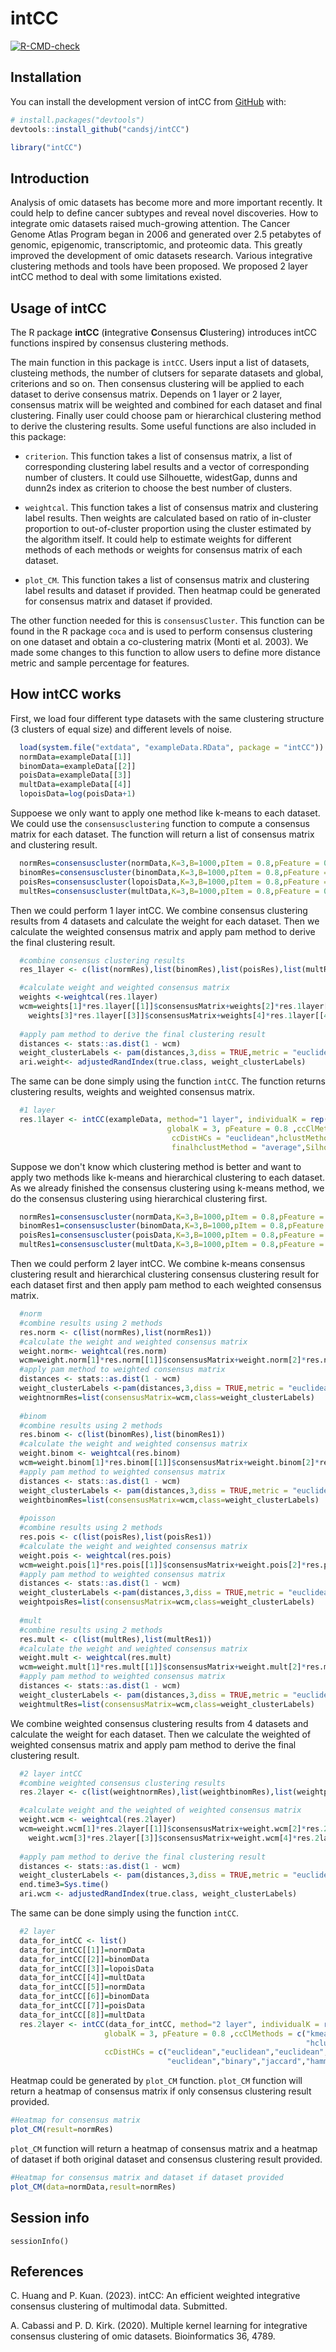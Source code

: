 
<!-- README.md is generated from README.Rmd. Please edit that file -->

# intCC

<!-- badges: start -->

[![R-CMD-check](https://github.com/candsj/intCC/actions/workflows/R-CMD-check.yaml/badge.svg)](https://github.com/candsj/intCC/actions/workflows/R-CMD-check.yaml)
<!-- badges: end -->


## Installation

You can install the development version of intCC from
[GitHub](https://github.com/) with:

``` r
# install.packages("devtools")
devtools::install_github("candsj/intCC")
```

```r
library("intCC")
```


## Introduction
Analysis of omic datasets has become more and more important recently. It could help to define cancer subtypes and reveal novel discoveries. How to integrate omic datasets raised much-growing attention. The Cancer Genome Atlas Program began in 2006 and generated over 2.5 petabytes of genomic, epigenomic, transcriptomic, and proteomic data. This greatly improved the development of omic datasets research. Various integrative clustering methods and tools have been proposed. We proposed 2 layer intCC method to deal with some limitations existed.

## Usage of intCC

The R package **intCC** (**i**ntegrative **C**onsensus **C**lustering) introduces intCC functions inspired by consensus clustering methods.

The main function in this package is `intCC`. Users input a list of datasets, clusteing methods, the number of clutsers for separate datasets and global, criterions and so on. Then consensus clustering will be applied to each dataset to derive consensus matrix. Depends on 1 layer or 2 layer, consensus matrix will be weighted and combined for each dataset and final clustering. Finally user could choose pam or hierarchical clustering method to derive the clustering results. Some useful functions are also included in this package: 

* `criterion`. This function takes a list of consensus matrix, a list of corresponding clustering label results and a vector of corresponding number of clusters. It could use Silhouette, widestGap, dunns and dunn2s index as criterion to choose the best number of clusters.

* `weightcal`. This function takes a list of consensus matrix and clustering label results. Then weights are calculated based on ratio of in-cluster proportion to out-of-cluster proportion using the cluster estimated by the algorithm itself. It could help to estimate weights for different methods of each methods or weights for consensus matrix of each dataset.

* `plot_CM`. This function takes a list of consensus matrix and clustering label results and dataset if provided. Then heatmap could be generated for consensus matrix and dataset if provided.

The other function needed for this is `consensusCluster`. This function can be found in the R package `coca` and is used to perform consensus clustering on one dataset and obtain a co-clustering matrix  (Monti et al. 2003). We made some changes to this function to allow users to define more distance metric and sample percentage for features.


## How intCC works 

First, we load four different type datasets with the same clustering structure (3 clusters of equal size) and different levels of noise.

```r
  load(system.file("extdata", "exampleData.RData", package = "intCC"))
  normData=exampleData[[1]]
  binomData=exampleData[[2]]
  poisData=exampleData[[3]]
  multData=exampleData[[4]]
  lopoisData=log(poisData+1)
```

Suppoese we only want to apply one method like k-means to each dataset. We could use the `consensusclustering` function to compute a consensus matrix for each dataset. The function will return a list of consensus matrix and clustering result.

```r
  normRes=consensuscluster(normData,K=3,B=1000,pItem = 0.8,pFeature = 0.8 ,clMethod ="kmeans",finalclmethod="pam")
  binomRes=consensuscluster(binomData,K=3,B=1000,pItem = 0.8,pFeature = 0.8 ,clMethod ="kmeans",finalclmethod="pam")
  poisRes=consensuscluster(lopoisData,K=3,B=1000,pItem = 0.8,pFeature = 0.8 ,clMethod ="kmeans",finalclmethod="pam")
  multRes=consensuscluster(multData,K=3,B=1000,pItem = 0.8,pFeature = 0.8 ,clMethod ="kmeans",finalclmethod="pam")
```

Then we could perform 1 layer intCC. We combine consensus clustering results from 4 datasets and calculate the weight for each dataset. Then we calculate the weighted consensus matrix and apply pam method to derive the final clustering result.

```r
  #combine consensus clustering results 
  res_1layer <- c(list(normRes),list(binomRes),list(poisRes),list(multRes))

  #calculate weight and weighted consensus matrix
  weights <-weightcal(res.1layer)
  wcm=weights[1]*res.1layer[[1]]$consensusMatrix+weights[2]*res.1layer[[2]]$consensusMatrix+
    weights[3]*res.1layer[[3]]$consensusMatrix+weights[4]*res.1layer[[4]]$consensusMatrix
  
  #apply pam method to derive the final clustering result
  distances <- stats::as.dist(1 - wcm)
  weight_clusterLabels <- pam(distances,3,diss = TRUE,metric = "euclidean" )$clustering
  ari.weight<- adjustedRandIndex(true.class, weight_clusterLabels)
```

The same can be done simply using the function `intCC`. The function returns clustering results, weights and weighted consensus matrix.

```r
  #1 layer
  res.1layer <- intCC(exampleData, method="1 layer", individualK = rep(3, 4),
                                   globalK = 3, pFeature = 0.8 ,ccClMethods = "kmeans",
                                    ccDistHCs = "euclidean",hclustMethod = "average",finalclmethod="hclust",
                                    finalhclustMethod = "average",Silhouette=TRUE)
```

Suppose we don't know which clustering method is better and want to apply two methods like k-means and hierarchical clustering to each dataset. As we already finished the consensus clustering using k-means method, we do the consensus clustering using hierarchical clustering first.

```r
  normRes1=consensuscluster(normData,K=3,B=1000,pItem = 0.8,pFeature = 0.8 ,clMethod ="hclust",finalclmethod="pam")
  binomRes1=consensuscluster(binomData,K=3,B=1000,pItem = 0.8,pFeature = 0.8 ,clMethod ="hclust",dist = "binary",finalclmethod="pam")
  poisRes1=consensuscluster(poisData,K=3,B=1000,pItem = 0.8,pFeature = 0.8 ,clMethod ="hclust",dist = "jaccard",finalclmethod="pam")
  multRes1=consensuscluster(multData,K=3,B=1000,pItem = 0.8,pFeature = 0.8 ,clMethod ="hclust",dist = "hamming",finalclmethod="pam")
```

Then we could perform 2 layer intCC. We combine k-means consensus clustering result and hierarchical clustering consensus clustering result for each dataset first and then apply pam method to each weighted consensus matrix. 

```r
  #norm
  #combine results using 2 methods
  res.norm <- c(list(normRes),list(normRes1))
  #calculate the weight and weighted consensus matrix
  weight.norm<- weightcal(res.norm)
  wcm=weight.norm[1]*res.norm[[1]]$consensusMatrix+weight.norm[2]*res.norm[[2]]$consensusMatrix
  #apply pam method to weighted consensus matrix
  distances <- stats::as.dist(1 - wcm)
  weight_clusterLabels <-pam(distances,3,diss = TRUE,metric = "euclidean" )$clustering
  weightnormRes=list(consensusMatrix=wcm,class=weight_clusterLabels)
  
  #binom
  #combine results using 2 methods
  res.binom <- c(list(binomRes),list(binomRes1))
  #calculate the weight and weighted consensus matrix
  weight.binom <- weightcal(res.binom)
  wcm=weight.binom[1]*res.binom[[1]]$consensusMatrix+weight.binom[2]*res.binom[[2]]$consensusMatrix
  #apply pam method to weighted consensus matrix
  distances <- stats::as.dist(1 - wcm)
  weight_clusterLabels <- pam(distances,3,diss = TRUE,metric = "euclidean" )$clustering
  weightbinomRes=list(consensusMatrix=wcm,class=weight_clusterLabels)
  
  #poisson
  #combine results using 2 methods
  res.pois <- c(list(poisRes),list(poisRes1))
  #calculate the weight and weighted consensus matrix
  weight.pois <- weightcal(res.pois)
  wcm=weight.pois[1]*res.pois[[1]]$consensusMatrix+weight.pois[2]*res.pois[[2]]$consensusMatrix
  #apply pam method to weighted consensus matrix
  distances <- stats::as.dist(1 - wcm)
  weight_clusterLabels <-pam(distances,3,diss = TRUE,metric = "euclidean" )$clustering
  weightpoisRes=list(consensusMatrix=wcm,class=weight_clusterLabels)
  
  #mult
  #combine results using 2 methods
  res.mult <- c(list(multRes),list(multRes1))
  #calculate the weight and weighted consensus matrix
  weight.mult <- weightcal(res.mult)
  wcm=weight.mult[1]*res.mult[[1]]$consensusMatrix+weight.mult[2]*res.mult[[2]]$consensusMatrix
  #apply pam method to weighted consensus matrix
  distances <- stats::as.dist(1 - wcm)
  weight_clusterLabels <- pam(distances,3,diss = TRUE,metric = "euclidean" )$clustering
  weightmultRes=list(consensusMatrix=wcm,class=weight_clusterLabels)
```

We combine weighted consensus clustering results from 4 datasets and calculate the weight for each dataset. Then we calculate the weighted of weighted consensus matrix and apply pam method to derive the final clustering result.

```r
  #2 layer intCC
  #combine weighted consensus clustering results
  res.2layer <- c(list(weightnormRes),list(weightbinomRes),list(weightpoisRes),list(weightmultRes))

  #calculate weight and the weighted of weighted consensus matrix
  weight.wcm <- weightcal(res.2layer)
  wcm=weight.wcm[1]*res.2layer[[1]]$consensusMatrix+weight.wcm[2]*res.2layer[[2]]$consensusMatrix+
    weight.wcm[3]*res.2layer[[3]]$consensusMatrix+weight.wcm[4]*res.2layer[[4]]$consensusMatrix
  
  #apply pam method to derive the final clustering result
  distances <- stats::as.dist(1 - wcm)
  weight_clusterLabels <- pam(distances,3,diss = TRUE,metric = "euclidean" )$clustering
  end.time3=Sys.time()
  ari.wcm <- adjustedRandIndex(true.class, weight_clusterLabels)
```

The same can be done simply using the function `intCC`.

```r
  #2 layer
  data_for_intCC <- list()
  data_for_intCC[[1]]=normData
  data_for_intCC[[2]]=binomData
  data_for_intCC[[3]]=lopoisData
  data_for_intCC[[4]]=multData
  data_for_intCC[[5]]=normData
  data_for_intCC[[6]]=binomData
  data_for_intCC[[7]]=poisData
  data_for_intCC[[8]]=multData
  res.2layer <- intCC(data_for_intCC, method="2 layer", individualK = rep(3, 8),
                     globalK = 3, pFeature = 0.8 ,ccClMethods = c("kmeans","kmeans","kmeans","kmeans",
                                                                  "hclust","hclust","hclust","hclust"),
                     ccDistHCs = c("euclidean","euclidean","euclidean","euclidean",
                                   "euclidean","binary","jaccard","hamming"),hclustMethod =                                 "average",finalclmethod="hclust",finalhclustMethod = "average",Silhouette=TRUE)
```

Heatmap could be generated by `plot_CM` function. `plot_CM` function will return a heatmap of consensus matrix if only consensus clustering result provided.

```r
#Heatmap for consensus matrix
plot_CM(result=normRes)
```

`plot_CM` function will return a heatmap of consensus matrix and a heatmap of dataset if both original dataset and consensus clustering result provided.

```r
#Heatmap for consensus matrix and dataset if dataset provided
plot_CM(data=normData,result=normRes)
```


## Session info
```{r}
sessionInfo()
```


## References 

C. Huang and P. Kuan. (2023). intCC: An efficient weighted integrative consensus clustering of multimodal data. Submitted.

A. Cabassi and P. D. Kirk. (2020). Multiple kernel learning for integrative consensus clustering of omic datasets. Bioinformatics 36, 4789.

